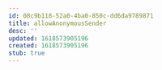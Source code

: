 ```yaml
---
id: 08c9b118-52a0-4ba0-850c-dd6da9789871
title: allowAnonymousSender
desc: ''
updated: 1618573905196
created: 1618573905196
stub: true
---
```


